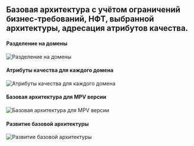 ## Базовая архитектура с учётом ограничений бизнес-требований, НФТ, выбранной архитектуры, адресация атрибутов качества.

#### Разделение на домены
<image src="/images/Базовая архитектура/Разделение на домены.png" alt="Разделение на домены">

#### Атрибуты качества для каждого домена
<image src="/images/Базовая архитектура/Атрибуты качества для каждого домена.png" alt="Атрибуты качества для каждого домена">

#### Базовая архитектура для MPV версии
<image src="/images/Базовая архитектура/Базовая архитектура для MPV версии.png" alt="Базовая архитектура для MPV версии">

#### Развитие базовой архитектуры
<image src="/images/Базовая архитектура/Развитие базовой архитектуры.png" alt="Развитие базовой архитектуры">



